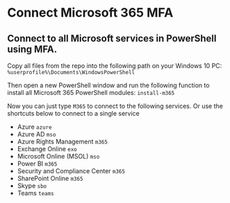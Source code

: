 # Connect Microsoft 365 MFA
Connect to all Microsoft services in PowerShell using MFA.
---
Copy all files from the repo into the following path on your Windows 10 PC: `%userprofile%\Documents\WindowsPowerShell`

Then open a new PowerShell window and run the following function to install all Microsoft 365 PowerShell modules:
`install-m365`

Now you can just type `M365` to connect to the following services. Or use the shortcuts below to connect to a single service
* Azure `azure`
* Azure AD `mso`
* Azure Rights Management `m365`
* Exchange Online `exo`
* Microsoft Online (MSOL) `mso`
* Power BI `m365`
* Security and Compliance Center `m365`
* SharePoint Online `m365`
* Skype `sbo`
* Teams `teams`
